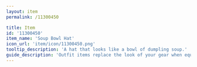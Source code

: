 ```yaml
---
layout: item
permalink: /11300450

title: Item
id: '11300450'
item_name: 'Soup Bowl Hat'
icon_url: 'item/icon/11300450.png'
tooltip_description: 'A hat that looks like a bowl of dumpling soup.'
guide_description: 'Outfit items replace the look of your gear when equipped.'
---
```

